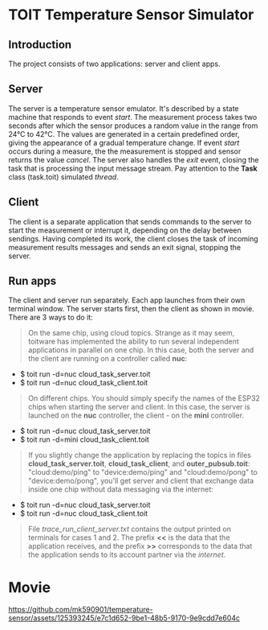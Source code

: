 # TOIT Temperature Sensor Simulator

## Introduction

The project consists of two applications: server and client apps.

## Server

The server is a temperature sensor emulator. It's described by a state machine that responds to event *start*. The measurement process takes two seconds after which the sensor produces a random value in the range from 24°C to 42°C. The values are generated in a certain predefined order, giving the appearance of a gradual temperature change. If event *start* occurs during a measure, the the measurement is stopped and sensor returns the value *cancel*. The server also handles the *exit* event, closing the task that is processing the input message stream. Pay attention to the **Task** class (task.toit) simulated *thread*.

## Client

The client is a separate application that sends commands to the server to start the measurement or interrupt it, depending on the delay between sendings. Having completed its work, the client closes the task of incoming measurement results messages and sends an exit signal, stopping the server.

## Run apps

The client and server run separately. Each app launches from their own terminal window. The server starts first, then the client as shown in movie. There are 3 ways to do it:

> On the same chip, using cloud topics. Strange as it may seem, toitware has implemented the ability to run several independent applications in parallel on one chip. In this case, both the server and the client are running on a controller called **nuc**:

- $ toit run -d=nuc cloud_task_server.toit
- $ toit run -d=nuc cloud_task_client.toit

> On different chips. You should simply specify the names of the ESP32 chips when starting the server and client. In this case, the server is launched on the **nuc** controller, the client - on the **mini** controller.

- $ toit run -d=nuc cloud_task_server.toit
- $ toit run -d=mini cloud_task_client.toit

> If you slightly change the application by replacing the topics in files **cloud_task_server.toit**, **cloud_task_client**, and **outer_pubsub.toit**: "cloud:demo/ping" to "device:demo/ping" and "cloud:demo/pоng" to "device:demo/pоng", you'll get server and client that exchange data inside one chip without  data messaging via the internet:

- $ toit run -d=nuc cloud_task_server.toit
- $ toit run -d=nuc cloud_task_client.toit

> File *trace_run_client_server.txt* contains the output printed on terminals for cases 1 and 2. The prefix **<<** is the data that the application receives, and the prefix **>>** corresponds to the data that the application sends to its account partner via the *internet*.

# Movie

https://github.com/mk590901/temperature-sensor/assets/125393245/e7c1d652-9be1-48b5-9170-9e9cdd7e604c

